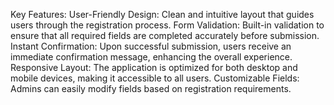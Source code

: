 Key Features:
User-Friendly Design: Clean and intuitive layout that guides users through the registration process.
Form Validation: Built-in validation to ensure that all required fields are completed accurately before submission.
Instant Confirmation: Upon successful submission, users receive an immediate confirmation message, enhancing the overall experience.
Responsive Layout: The application is optimized for both desktop and mobile devices, making it accessible to all users.
Customizable Fields: Admins can easily modify fields based on registration requirements.
